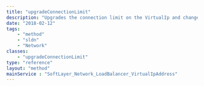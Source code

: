 ```yaml
---
title: "upgradeConnectionLimit"
description: "Upgrades the connection limit on the VirtualIp and changes the billing item on your account to reflect the change. This function will only upgrade you to the next 'level' of service.  The next level follows this pattern Current Level  =>  Next Level 50                 100 100                200 200                500 500                1000 1000               1200 1200               1500 1500               2000 2000               2500 2500               3000 "
date: "2018-02-12"
tags:
    - "method"
    - "sldn"
    - "Network"
classes:
    - "upgradeConnectionLimit"
type: "reference"
layout: "method"
mainService : "SoftLayer_Network_LoadBalancer_VirtualIpAddress"
---
```

